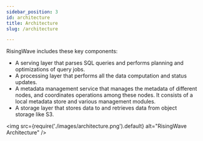 ```yaml
---
sidebar_position: 3
id: architecture
title: Architecture
slug: /architecture

---
```

<head>
  <link rel="canonical" href="https://docs.risingwave.com/docs/current/architecture/" />
</head>

RisingWave includes these key components:

* A serving layer that parses SQL queries and performs planning and optimizations of query jobs.
* A processing layer that performs all the data computation and status updates.
* A metadata management service that manages the metadata of different nodes, and coordinates operations among these nodes. It consists of a local metadata store and various management modules.
* A storage layer that stores data to and retrieves data from object storage like S3.

<img
  src={require('./images/architecture.png').default}
  alt="RisingWave Architecture"
/>
